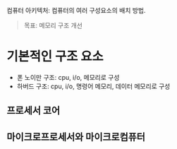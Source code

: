 컴퓨터 아키텍처: 컴퓨터의 여러 구성요소의 배치 방법.

> 목표: 메모리 구조 개선

# 기본적인 구조 요소

- 폰 노이만 구조: cpu, i/o, 메모리로 구성
- 하버드 구조: cpu, i/o, 명령어 메모리, 데이터 메모리로 구성

## 프로세서 코어

## 마이크로프로세서와 마이크로컴퓨터
